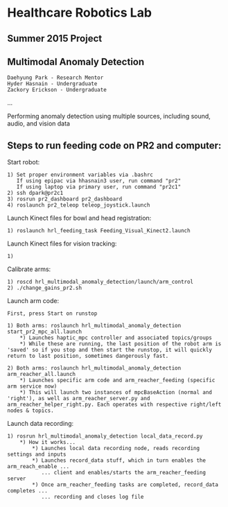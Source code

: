 Healthcare Robotics Lab
=======================

Summer 2015 Project
-------------------

Multimodal Anomaly Detection
----------------------------

    Daehyung Park - Research Mentor
    Hyder Hasnain - Undergraduate
    Zackory Erickson - Undergraduate


...


Performing anomaly detection using multiple sources, including sound, audio, and vision data


Steps to run feeding code on PR2 and computer:
----------------------------------------------


Start robot:

    1) Set proper environment variables via .bashrc
       If using epipac via hhasnain3 user, run command "pr2"
       If using laptop via primary user, run command "pr2c1"
    2) ssh dpark@pr2c1
    3) rosrun pr2_dashboard pr2_dashboard 
    4) roslaunch pr2_teleop teleop_joystick.launch

Launch Kinect files for bowl and head registration:
    
    1) roslaunch hrl_feeding_task Feeding_Visual_Kinect2.launch

Launch Kinect files for vision tracking:

    1) 

Calibrate arms:

    1) roscd hrl_multimodal_anomaly_detection/launch/arm_control
    2) ./change_gains_pr2.sh

Launch arm code:

    First, press Start on runstop

    1) Both arms: roslaunch hrl_multimodal_anomaly_detection start_pr2_mpc_all.launch
        *) Launches haptic_mpc controller and associated topics/groups
        *) While these are running, the last position of the robot arm is 'saved' so if you stop and then start the runstop, it will quickly return to last position, sometimes dangerously fast.
        
    2) Both arms: roslaunch hrl_multimodal_anomaly_detection arm_reacher_all.launch
        *) Launches specific arm code and arm_reacher_feeding (specific arm service now)
        *) This will launch two instances of mpcBaseAction (normal and 'right'), as well as arm_reacher_server.py and arm_reacher_helper_right.py. Each operates with respective right/left nodes & topics. 

Launch data recording:

    1) rosrun hrl_multimodal_anomaly_detection local_data_record.py
        *) How it works...
            *) Launches local data recording node, reads recording settings and inputs
            *) Launches record_data stuff, which in turn enables the arm_reach_enable ...
               ... client and enables/starts the arm_reacher_feeding server
            *) Once arm_reacher_feeding tasks are completed, record_data completes ...
               ... recording and closes log file
